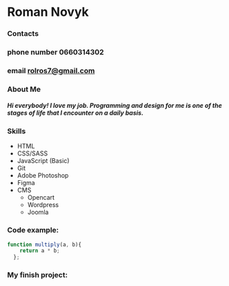 # Roman Novyk

### Contacts

### phone number 0660314302
### email rolros7@gmail.com

### About Me

##### Hi everybody! I love my job. Programming and design for me is one of the stages of life that I encounter on a daily basis.

### Skills

* HTML
* CSS/SASS
* JavaScript (Basic)
* Git
* Adobe Photoshop
* Figma
* CMS 
  * Opencart
  * Wordpress
  * Joomla



### Code example:
```javascript
function multiply(a, b){
    return a * b;
  };
```

### My finish project:

